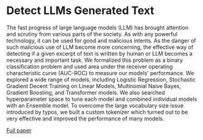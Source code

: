 # Detect LLMs Generated Text
The fast progress of large language models (LLM) has brought attention and scrutiny from various parts of the society. As with any powerful technology, it can be used for good and malicious intents. As the danger of such malicious use of LLM become more concerning, the effective way of detecting if a given excerpt of text is written by human or LLM becomes a necessary and important task. We formalized this problem as a binary classification problem and used area under the receiver operating characteristic curve (AUC-ROC) to measure our models' performance. We explored a wide range of models, including Logistic Regression, Stochastic Gradient Decent Training on Linear Models, Multinomial Naive Bayes, Gradient Boosting, and Transformer models. We also searched hyperparameter space to tune each model and combined individual models with an Ensemble model. To overcome the large vocabulary size issue introduced by typos, we built a custom tokenizer which turned out to be very effective and improved the performance of many models. 

[Full paper](paper.pdf)
